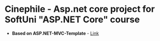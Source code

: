 # Cinephile - Asp.net core project for SoftUni "ASP.NET Core" course

* **Based on ASP.NET-MVC-Template** - [Link](https://github.com/NikolayIT/ASP.NET-MVC-Template)

